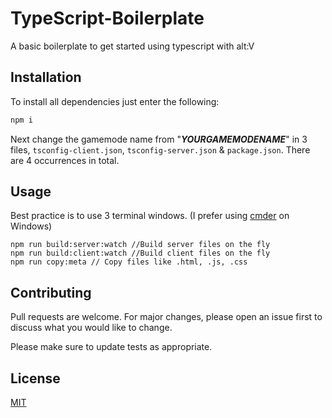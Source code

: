 # TypeScript-Boilerplate

A basic boilerplate to get started using typescript with alt:V

## Installation

To install all dependencies just enter the following:

```bash
npm i
```

Next change the gamemode name from "**_YOURGAMEMODENAME_**" in 3 files, `tsconfig-client.json`, `tsconfig-server.json` & `package.json`. There are 4 occurrences in total.

## Usage

Best practice is to use 3 terminal windows. (I prefer using [cmder](https://cmder.net/) on Windows)

```text
npm run build:server:watch //Build server files on the fly
npm run build:client:watch //Build client files on the fly
npm run copy:meta // Copy files like .html, .js, .css
```

## Contributing

Pull requests are welcome. For major changes, please open an issue first to discuss what you would like to change.

Please make sure to update tests as appropriate.

## License

[MIT](https://choosealicense.com/licenses/mit/)
